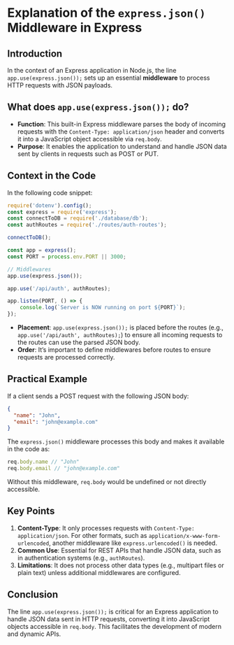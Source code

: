 # Explanation of the `express.json()` Middleware in Express

## Introduction
In the context of an Express application in Node.js, the line `app.use(express.json());` sets up an essential **middleware** to process HTTP requests with JSON payloads.

## What does `app.use(express.json());` do?
- **Function**: This built-in Express middleware parses the body of incoming requests with the `Content-Type: application/json` header and converts it into a JavaScript object accessible via `req.body`.
- **Purpose**: It enables the application to understand and handle JSON data sent by clients in requests such as POST or PUT.

## Context in the Code
In the following code snippet:

```javascript
require('dotenv').config();
const express = require('express');
const connectToDB = require('./database/db');
const authRoutes = require('./routes/auth-routes');

connectToDB();

const app = express();
const PORT = process.env.PORT || 3000;

// Middlewares
app.use(express.json());

app.use('/api/auth', authRoutes);

app.listen(PORT, () => {
    console.log(`Server is NOW running on port ${PORT}`);
});
```

- **Placement**: `app.use(express.json());` is placed before the routes (e.g., `app.use('/api/auth', authRoutes);`) to ensure all incoming requests to the routes can use the parsed JSON body.
- **Order**: It’s important to define middlewares before routes to ensure requests are processed correctly.

## Practical Example
If a client sends a POST request with the following JSON body:

```json
{
  "name": "John",
  "email": "john@example.com"
}
```

The `express.json()` middleware processes this body and makes it available in the code as:

```javascript
req.body.name // "John"
req.body.email // "john@example.com"
```

Without this middleware, `req.body` would be undefined or not directly accessible.

## Key Points
1. **Content-Type**: It only processes requests with `Content-Type: application/json`. For other formats, such as `application/x-www-form-urlencoded`, another middleware like `express.urlencoded()` is needed.
2. **Common Use**: Essential for REST APIs that handle JSON data, such as in authentication systems (e.g., `authRoutes`).
3. **Limitations**: It does not process other data types (e.g., multipart files or plain text) unless additional middlewares are configured.

## Conclusion
The line `app.use(express.json());` is critical for an Express application to handle JSON data sent in HTTP requests, converting it into JavaScript objects accessible in `req.body`. This facilitates the development of modern and dynamic APIs.